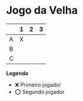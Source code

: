 # Jogo da Velha

|   | 1 | 2 | 3 |
|---|---|---|---|
| A | X  |   |   |
| B |   |   |   |
| C |   |   |   |

**Legenda**

- ❌ Primeiro jogador 
- ⭕ Segundo jogador